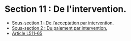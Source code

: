 # Section 11 : De l'intervention.

- [Sous-section 1 : De l'acceptation par intervention.](sous-section-1)
- [Sous-section 2 : Du paiement par intervention.](sous-section-2)
- [Article L511-65](article-l511-65.md)
